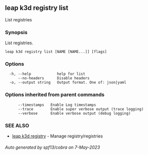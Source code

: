 ## leap k3d registry list

List registries

### Synopsis

List registries.

```
leap k3d registry list [NAME [NAME...]] [flags]
```

### Options

```
  -h, --help            help for list
      --no-headers      Disable headers
  -o, --output string   Output format. One of: json|yaml
```

### Options inherited from parent commands

```
      --timestamps   Enable Log timestamps
      --trace        Enable super verbose output (trace logging)
      --verbose      Enable verbose output (debug logging)
```

### SEE ALSO

* [leap k3d registry](leap_k3d_registry.md)	 - Manage registry/registries

###### Auto generated by spf13/cobra on 7-May-2023
